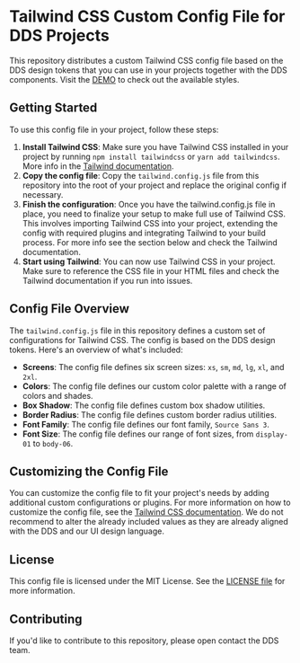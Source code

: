 **Tailwind CSS Custom Config File for DDS Projects**
===========================

This repository distributes a custom Tailwind CSS config file based on the DDS design tokens that you can use in your projects together with the DDS components. Visit the [DEMO](https://infineon.github.io/infineon-design-system-tailwind-config/) to check out the available styles.

**Getting Started**
---------------

To use this config file in your project, follow these steps:

1. **Install Tailwind CSS**: Make sure you have Tailwind CSS installed in your project by running `npm install tailwindcss` or `yarn add tailwindcss`. More info in the [Tailwind documentation](https://tailwindcss.com/docs/installation).
2. **Copy the config file**: Copy the `tailwind.config.js` file from this repository into the root of your project and replace the original config if necessary.
3. **Finish the configuration**: Once you have the tailwind.config.js file in place, you need to finalize your setup to make full use of Tailwind CSS. This involves importing Tailwind CSS into your project, extending the config with required plugins and integrating Tailwind to your build process. For more info see the section below and check the Tailwind documentation.
4. **Start using Tailwind**:  You can now use Tailwind CSS in your project. Make sure to reference the CSS file in your HTML files and check the Tailwind documentation if you run into issues.

**Config File Overview**
---------------------

The `tailwind.config.js` file in this repository defines a custom set of configurations for Tailwind CSS. The config is based on the DDS design tokens. Here's an overview of what's included:

* **Screens**: The config file defines six screen sizes: `xs`, `sm`, `md`, `lg`, `xl`, and `2xl`.
* **Colors**: The config file defines our custom color palette with a range of colors and shades.
* **Box Shadow**: The config file defines custom box shadow utilities.
* **Border Radius**: The config file defines custom border radius utilities.
* **Font Family**: The config file defines our font family, `Source Sans 3`.
* **Font Size**: The config file defines our range of font sizes, from `display-01` to `body-06`.

**Customizing the Config File**
-----------------------------

You can customize the config file to fit your project's needs by adding additional custom configurations or plugins. For more information on how to customize the config file, see the [Tailwind CSS documentation](https://tailwindcss.com/docs/configuration). We do not recommend to alter the already included values as they are already aligned with the DDS and our UI design language.

**License**
-------

This config file is licensed under the MIT License. See the [LICENSE file](LICENSE) for more information.

**Contributing**
------------

If you'd like to contribute to this repository, please open contact the DDS team.
